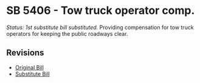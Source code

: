 # SB 5406 - Tow truck operator comp.
*Status: 1st substitute bill substituted.*
Providing compensation for tow truck operators for keeping the public roadways clear.

## Revisions
* [Original Bill](1/)
* [Substitute Bill](S/)